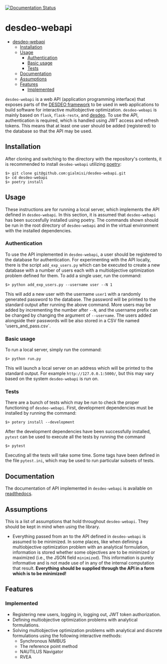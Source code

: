 [![Documentation Status](https://readthedocs.org/projects/desdeo-restful/badge/?version=latest)](https://desdeo-restful.readthedocs.io/en/latest/?badge=latest)

# desdeo-webapi

- [desdeo-webapi](#desdeo-webapi)
  - [Installation](#installation)
  - [Usage](#usage)
    - [Authentication](#authentication)
    - [Basic usage](#basic-usage)
    - [Tests](#tests)
  - [Documentation](#documentation)
  - [Assumptions](#assumptions)
  - [Features](#features)
    - [Implemented](#implemented)

`desdeo-webapi` is a web API (application programming interface) that exposes parts of the
[DESDEO framework](https://desdeo.it.jyu.fi/)
to be used in web applications
to build software for interactive multiobjective optimization. `desdeo-webapi` is mainly based on `flask`, `flask-restx`,
and [desdeo](https://github.com/industrial-optimization-group/DESDEO).
To use the API, authentication is required, which is handled using JWT access and refresh tokens. This means that
at least one user should be added (registered) to the database so that the API may be used.

## Installation

After cloning and switching to the directory with the repository's contents, it
is recommended to install `desdeo-webapi` utilizing
[poetry](https://python-poetry.org/):

```
$> git clone git@github.com:gialmisi/desdeo-webapi.git
$> cd desdeo-webapi
$> poetry install
```

## Usage

These instructions are for running a local server, which implements the API defined in `desdeo-webapi`.
In this section, it is assumed that `desdeo-webapi` has been succesfully installed using poetry. The commands
shown should be run in the root directory of `desdeo-webapi` and in the virtual environment with the
installed dependencies.

### Authentication

To use the API implemented in `desdeo-webapi`, a user should be registered to
the database for authentication.  For experimenting with the API locally, there
is the script `add_exp_users.py` which can be executed to create a new database with a number of users each with
a multiobjective optimization problem defined for them. To add a single user, run the command:

```
$> python add_exp_users.py --username user --N 1
```

This will add a new user with the username `user1` with a randomly generated password to the database. The password
will be printed to the standard output after running the above command. More users may be added by incrementing the
number after `--N`, and the username prefix can be changed by changing the argument of `--username`. The users added
alongside their passwords will be also stored in a CSV file named 'users_and_pass.csv`.

### Basic usage

To run a local server, simply run the command:

```
$> python run.py
```

This will launch a local server on an address which will be printed to the standard output. For example
`http://127.0.0.1:5000/`, but this may vary based on the system `desdeo-webapi` is run on.

### Tests

There are a bunch of tests which may be run to check the proper functioning of `desdeo-webapi`. First, development
dependencies must be installed by running the command:

```
$> potery install --development
```

After the development dependencies have been successfully installed, `pytest` can be used to execute all the tests
by running the command

```
$> pytest
```

Executing all the tests will take some time. Some tags have been defined in the file `pytest.ini`, which may be used
to run particular subsets of tests.

## Documentation

The documentation of API implemented in `desdeo-webapi` is available on [readthedocs](https://desdeo-restful.readthedocs.io/en/latest/?badge=latest).

## Assumptions

This is a list of assumptions that hold throughout `desdeo-webapi`. They should be kept in mind when using the library.

- Everything passed from an to the API defined in `desdeo-webapi` is assumed to
  be minimized. In some places, like when defining a multiobjective optimization
  problem with an analytical formulation, information is stored whether some
  objectives are to be minimized or maximized (i.e., the JSON field `minimized`).
  This information is purely informative and is not made use of in any of the
  internal computation that result. **Everything should be supplied through the
  API in a form which is to be minimized!**

## Features

### Implemented

- Registering new users, logging in, logging out, JWT token authorization.
- Defining multiobjective optimization problems with analytical formulations.
- Solving multiobjective optimization problems with analytical and discrete formulations using the following interactive methods:
  - Synchronous NIMBUS
  - The reference point method
  - NAUTILUS Navigator
  - RVEA